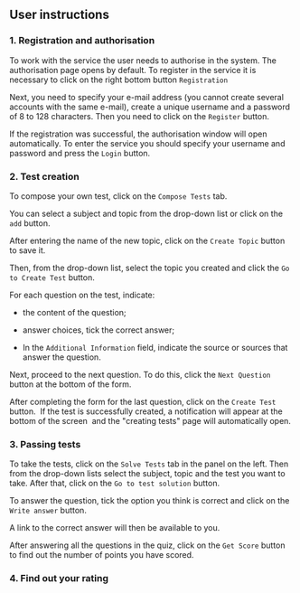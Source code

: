 ## User instructions
### 1. Registration and authorisation
To work with the service the user needs to authorise in the system. The authorisation page opens by default. To register in the service it is necessary to click on the right bottom button `Registration`
![]()

Next, you need to specify your e-mail address (you cannot create several accounts with the same e-mail), create a unique username and a password of 8 to 128 characters. Then you need to click on the `Register` button.
![]()

If the registration was successful, the authorisation window will open automatically. To enter the service you should specify your username and password and press the `Login` button.
![]()

### 2. Test creation
To compose your own test, click on the `Compose Tests` tab.
![]()

You can select a subject and topic from the drop-down list or click on the `add` button.
![]()

After entering the name of the new topic, click on the `Create Topic` button to save it.
![]()

Then, from the drop-down list, select the topic you created and click the `Go to Create Test` button.
![]()

For each question on the test, indicate:
- the content of the question;
![]()

- answer choices, tick the correct answer;
![]()

- In the `Additional Information` field, indicate the source or sources that answer the question.
![]()

Next, proceed to the next question. To do this, click the `Next Question` button at the bottom of the form.
![]()

After completing the form for the last question, click on the `Create Test` button.
![]()
If the test is successfully created, a notification will appear at the bottom of the screen ![]()
and the "creating tests" page will automatically open.

### 3. Passing tests
To take the tests, click on the `Solve Tests` tab in the panel on the left. Then from the drop-down lists select the subject, topic and the test you want to take. After that, click on the `Go to test solution` button.
![]()

To answer the question, tick the option you think is correct and click on the `Write answer` button.
![]()

A link to the correct answer will then be available to you.
![]()

After answering all the questions in the quiz, click on the `Get Score` button to find out the number of points you have scored.
![]()

### 4. Find out your rating
